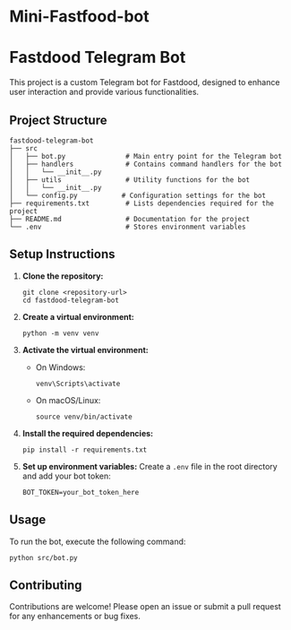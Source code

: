 # Mini-Fastfood-bot

# Fastdood Telegram Bot

This project is a custom Telegram bot for Fastdood, designed to enhance user interaction and provide various functionalities.

## Project Structure

```
fastdood-telegram-bot
├── src
│   ├── bot.py               # Main entry point for the Telegram bot
│   ├── handlers             # Contains command handlers for the bot
│   │   └── __init__.py
│   ├── utils                # Utility functions for the bot
│   │   └── __init__.py
│   └── config.py           # Configuration settings for the bot
├── requirements.txt         # Lists dependencies required for the project
├── README.md                # Documentation for the project
└── .env                     # Stores environment variables
```

## Setup Instructions

1. **Clone the repository:**
   ```
   git clone <repository-url>
   cd fastdood-telegram-bot
   ```

2. **Create a virtual environment:**
   ```
   python -m venv venv
   ```

3. **Activate the virtual environment:**
   - On Windows:
     ```
     venv\Scripts\activate
     ```
   - On macOS/Linux:
     ```
     source venv/bin/activate
     ```

4. **Install the required dependencies:**
   ```
   pip install -r requirements.txt
   ```

5. **Set up environment variables:**
   Create a `.env` file in the root directory and add your bot token:
   ```
   BOT_TOKEN=your_bot_token_here
   ```

## Usage

To run the bot, execute the following command:
```
python src/bot.py
```

## Contributing

Contributions are welcome! Please open an issue or submit a pull request for any enhancements or bug fixes.
